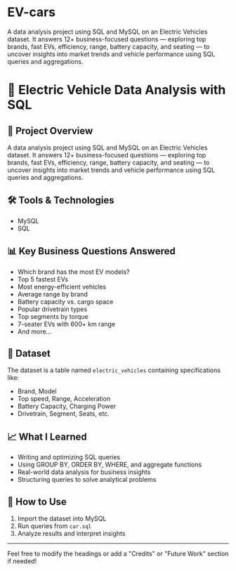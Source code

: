 # EV-cars
A data analysis project using SQL and MySQL on an Electric Vehicles dataset. It answers 12+ business-focused questions — exploring top brands, fast EVs, efficiency, range, battery capacity, and seating — to uncover insights into market trends and vehicle performance using SQL queries and aggregations.




# 🚗 Electric Vehicle Data Analysis with SQL

## 📌 Project Overview
A data analysis project using SQL and MySQL on an Electric Vehicles dataset. It answers 12+ business-focused questions — exploring top brands, fast EVs, efficiency, range, battery capacity, and seating — to uncover insights into market trends and vehicle performance using SQL queries and aggregations.

## 🛠️ Tools & Technologies
- MySQL
- SQL

## 📊 Key Business Questions Answered
- Which brand has the most EV models?
- Top 5 fastest EVs
- Most energy-efficient vehicles
- Average range by brand
- Battery capacity vs. cargo space
- Popular drivetrain types
- Top segments by torque
- 7-seater EVs with 600+ km range
- And more...

## 📁 Dataset
The dataset is a table named `electric_vehicles` containing specifications like:
- Brand, Model
- Top speed, Range, Acceleration
- Battery Capacity, Charging Power
- Drivetrain, Segment, Seats, etc.

## 📈 What I Learned
- Writing and optimizing SQL queries
- Using GROUP BY, ORDER BY, WHERE, and aggregate functions
- Real-world data analysis for business insights
- Structuring queries to solve analytical problems

## 🚀 How to Use
1. Import the dataset into MySQL
2. Run queries from `car.sql`
3. Analyze results and interpret insights

---

Feel free to modify the headings or add a "Credits" or "Future Work" section if needed!
